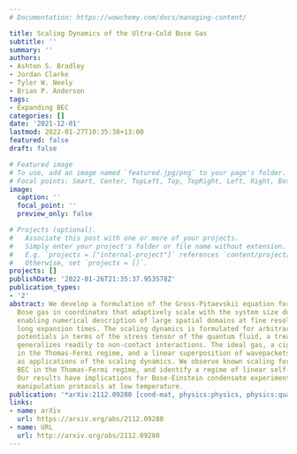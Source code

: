 ```yaml
---
# Documentation: https://wowchemy.com/docs/managing-content/

title: Scaling Dynamics of the Ultra-Cold Bose Gas
subtitle: ''
summary: ''
authors:
- Ashton S. Bradley
- Jordan Clarke
- Tyler W. Neely
- Brian P. Anderson
tags:
- Expanding BEC
categories: []
date: '2021-12-01'
lastmod: 2022-01-27T10:35:38+13:00
featured: false
draft: false

# Featured image
# To use, add an image named `featured.jpg/png` to your page's folder.
# Focal points: Smart, Center, TopLeft, Top, TopRight, Left, Right, BottomLeft, Bottom, BottomRight.
image:
  caption: ''
  focal_point: ''
  preview_only: false

# Projects (optional).
#   Associate this post with one or more of your projects.
#   Simply enter your project's folder or file name without extension.
#   E.g. `projects = ["internal-project"]` references `content/project/deep-learning/index.md`.
#   Otherwise, set `projects = []`.
projects: []
publishDate: '2022-01-26T21:35:37.953578Z'
publication_types:
- '2'
abstract: We develop a formulation of the Gross-Pitaevskii equation for the ultra-cold
  Bose gas in coordinates that adaptively scale with the system size during expansion,
  enabling numerical description of large spatial domains at fine resolution over
  long expansion times. The scaling dynamics is formulated for arbitrary confining
  potentials in terms of the stress tensor of the quantum fluid, a treatment that
  generalizes readily to non-contact interactions. The ideal gas, a cigar-shaped condensate
  in the Thomas-Fermi regime, and a linear superposition of wavepackets are evolved
  as applications of the scaling dynamics. We observe known scaling for a prolate
  BEC in the Thomas-Fermi regime, and identify a regime of linear self-similar expansion.
  Our results have implications for Bose-Einstein condensate experiments and matter-wave
  manipulation protocols at low temperature.
publication: '*arXiv:2112.09280 [cond-mat, physics:physics, physics:quant-ph]*'
links:
- name: arXiv
  url: https://arxiv.org/abs/2112.09280
- name: URL
  url: http://arxiv.org/abs/2112.09280
---
```

